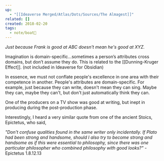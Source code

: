 ```yaml
---
up:
  - "[[Ideaverse Merged/Atlas/Dots/Sources/The Almagest]]"
related: []
created: 2018-02-20
tags:
  - note/boat🚤
---
```


*Just because Frank is good at ABC doesn't mean he's good at XYZ.*

Imagination is domain-specific…sometimes a person’s attributes cross domains, but don’t assume they do. This is related to the [[Dunning-Kruger Effect]]. (not included in Ideaverse for Obsidian)

In essence, we must not conflate people's excellence in one area with their competence in another. People's attributes are domain-specific. For example, just because they can write, doesn't mean they can sing. Maybe they can, maybe they can't, but don't just automatically think they can.

One of the producers on a TV show was good at writing, but inept in producing during the post-production phase.

Interestingly, I heard a very similar quote from one of the ancient Stoics, Epictetus, who said, 

*"Don't confuse qualities found in the same writer only incidentally. If Plato had been strong and handsome, should I also try to become strong and handsome as if this were essential to philosophy, since there was one particular philosopher who combined philosophy with good looks?"* - Epictetus 1.8.12.13 